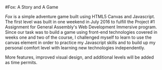 #Fox: A Story and A Game

*Fox* is a simple adventure game built using HTML5 Canvas and Javascript. The first level was built in one weekend in July 2016 to fulfill the Project #1 Assignment for General Assembly's Web Development Immersive program.  Since our task was to build a game using front-end technologies covered in weeks one and two of the course, I challenged myself to learn to use the canvas element in order to practice my Javascript skills and to build up my personal comfort level with learning new technologies independently.


More features, improved visual design, and additional levels will be added as time permits.